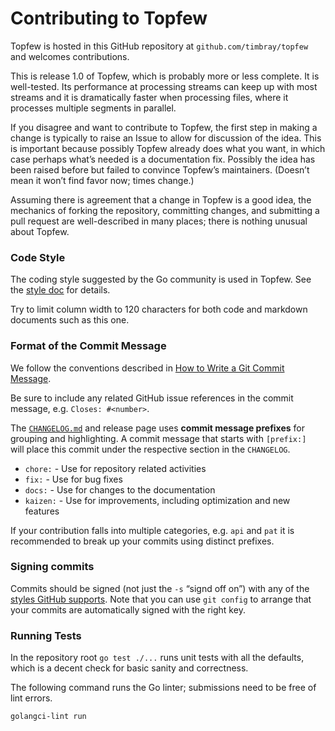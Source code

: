 # Contributing to Topfew

Topfew is hosted in this GitHub repository 
at `github.com/timbray/topfew` and welcomes 
contributions.

This is release 1.0 of Topfew, which is probably more 
or less complete. It is well-tested. Its performance
at processing streams can keep up with most streams
and it is dramatically faster when processing files,
where it processes multiple segments in parallel.

If you disagree and want to contribute to Topfew,
the first step in making a change is typically to 
raise an Issue to allow for discussion of the idea. 
This is important because possibly Topfew already
does what you want, in which case perhaps what’s 
needed is a documentation fix. Possibly the idea 
has been raised before but failed to convince Topfew’s
maintainers. (Doesn’t mean it won’t find favor now;
times change.)

Assuming there is agreement that a change in Topfew
is a good idea, the mechanics of forking the repository,
committing changes, and submitting a pull request are
well-described in many places; there is nothing 
unusual about Topfew.

### Code Style

The coding style suggested by the Go community is 
used in Topfew. See the
[style doc](https://go.dev/wiki/CodeReviewComments) for details.

Try to limit column width to 120 characters for both code and markdown documents
such as this one.

### Format of the Commit Message

We follow the conventions described in [How to Write a Git Commit
Message](http://chris.beams.io/posts/git-commit/).

Be sure to include any related GitHub issue references in the commit message,
e.g. `Closes: #<number>`.

The [`CHANGELOG.md`](./CHANGELOG.md) and release page uses **commit message
prefixes** for grouping and highlighting. A commit message that
starts with `[prefix:] ` will place this commit under the respective
section in the `CHANGELOG`.
- `chore:` - Use for repository related activities
- `fix:` - Use for bug fixes
- `docs:` - Use for changes to the documentation
- `kaizen:` - Use for improvements, including optimization and new features

If your contribution falls into multiple categories, e.g. `api` and `pat` it
is recommended to break up your commits using distinct prefixes.

### Signing commits

Commits should be signed (not just the `-s` “signd off on”) with
any of the [styles GitHub supports](https://docs.github.com/en/authentication/managing-commit-signature-verification/signing-commits).
Note that you can use `git config` to arrange that your commits are
automatically signed with the right key.

### Running Tests

In the repository root `go test ./...` runs unit tests
with all the defaults, which is a decent check for basic
sanity and correctness.

The following command runs the Go linter; submissions 
need to be free of lint errors.

```shell
golangci-lint run  
```

